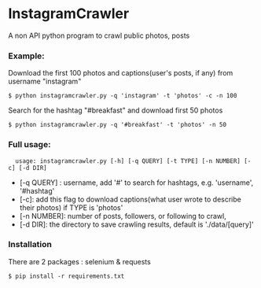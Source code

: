 # InstagramCrawler
A non API python program to crawl public photos, posts

### Example:
Download the first 100 photos and captions(user's posts, if any) from username "instagram"
```
$ python instagramcrawler.py -q 'instagram' -t 'photos' -c -n 100
```

Search for the hashtag "#breakfast" and download first 50 photos
```
$ python instagramcrawler.py -q '#breakfast' -t 'photos' -n 50
```
### Full usage:
```
  usage: instagramcrawler.py [-h] [-q QUERY] [-t TYPE] [-n NUMBER] [-c] [-d DIR]
```
  - [-q QUERY] : username, add '#' to search for hashtags, e.g. 'username', '#hashtag'
  - [-c]: add this flag to download captions(what user wrote to describe their photos) if TYPE is 'photos'
  - [-n NUMBER]: number of posts, followers, or following to crawl,  
  - [-d DIR]: the directory to save crawling results, default is './data/[query]'

### Installation
  There are 2 packages : selenium & requests
```
$ pip install -r requirements.txt
```
